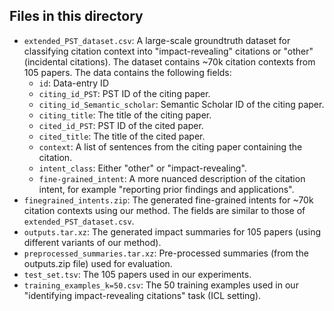 ## Files in this directory
* `extended_PST_dataset.csv`: A large-scale groundtruth dataset for classifying citation context into "impact-revealing" citations or "other" (incidental citations). The dataset contains ~70k citation contexts from 105 papers. The data contains the following fields:
  * `id`: Data-entry ID
  * `citing_id_PST`: PST ID of the citing paper.
  * `citing_id_Semantic_scholar`: Semantic Scholar ID of the citing paper.
  * `citing_title`: The title of the citing paper.
  * `cited_id_PST`:  PST ID of the cited paper.
  * `cited_title`: The title of the cited paper.
  * `context`: A list of sentences from the citing paper containing the citation.
  * `intent_class`: Either "other" or "impact-revealing".
  * `fine-grained_intent`: A more nuanced description of the citation intent, for example "reporting prior findings and applications".
* `finegrained_intents.zip`: The generated fine-grained intents for ~70k citation contexts using our method. The fields are similar to those of `extended_PST_dataset.csv`.
* `outputs.tar.xz`: The generated impact summaries for 105 papers (using different variants of our method).
* `preprocessed_summaries.tar.xz`: Pre-processed summaries (from the outputs.zip file) used for evaluation.
* `test_set.tsv`: The 105 papers used in our experiments.
* `training_examples_k=50.csv`: The 50 training examples used in our "identifying impact-revealing citations" task (ICL setting).
